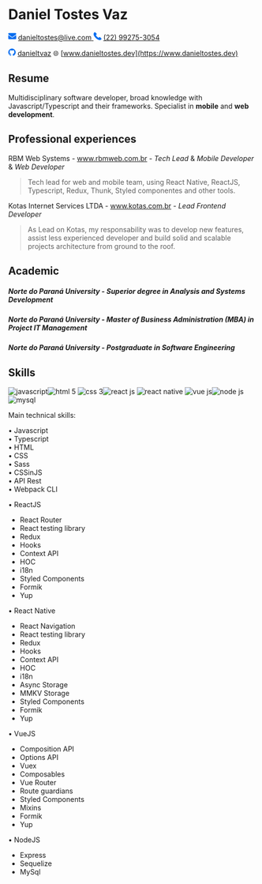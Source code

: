 # Daniel Tostes Vaz

![mail](./img/mail.png) [danieltostes@live.com ]() ![phone](./img/phone.png) [(22) 99275-3054](https://www.linkedin.com/in/danieltvaz/)

![github](./img/github.png) [danieltvaz](https://github.com/danieltvaz) :globe_with_meridians: [www.danieltostes.dev](https://www.danieltostes.dev)

## Resume

Multidisciplinary software developer, broad knowledge with Javascript/Typescript and their frameworks. Specialist in **mobile** and **web development**.

## Professional experiences

RBM Web Systems - www.rbmweb.com.br - _Tech Lead_ & _Mobile Developer_ & _Web Developer_

> Tech lead for web and mobile team, using React Native, ReactJS, Typescript, Redux, Thunk, Styled componentes and other tools.

Kotas Internet Services LTDA - www.kotas.com.br - _Lead Frontend Developer_

> As Lead on Kotas, my responsability was to develop new features, assist less experienced developer and build solid and scalable projects architecture from ground to the roof.

## Academic

##### Norte do Paraná University - Superior degree in Analysis and Systems Development

##### Norte do Paraná University - Master of Business Administration (MBA) in Project IT Management

##### Norte do Paraná University - Postgraduate in Software Engineering

## Skills

<img style="width:48px" src="https://img.icons8.com/color/48/000000/javascript--v1.png" alt="javascript"/><img style="width:48px" src="https://img.icons8.com/color/48/000000/html-5--v1.png" alt="html 5"/>
<img style="width:48px" src="https://img.icons8.com/color/48/000000/css3.png" alt="css 3"/><img style="width: 48px" src="https://img.icons8.com/dotty/80/000000/react.png" alt="react js"/>
<img style="width:48px" src="https://img.icons8.com/color/48/000000/react-native.png" alt="react native"/>
<img style="width:48px" src="https://img.icons8.com/color/48/000000/vue-js.png" alt="vue js"/><img style="width:48px" src="https://img.icons8.com/windows/32/000000/node-js.png" alt="node js"/>
<img style="width:48px" src="https://img.icons8.com/color/48/000000/mysql.png" alt="mysql"/><img style="width:48px"/>

Main technical skills:

• Javascript  
• Typescript  
• HTML  
• CSS  
• Sass  
• CSSinJS  
• API Rest  
• Webpack CLI  

• ReactJS
 - React Router
 - React testing library
 - Redux
 - Hooks
 - Context API
 - HOC
 - i18n
 - Styled Components
 - Formik
 - Yup

• React Native
 - React Navigation
 - React testing library
 - Redux
 - Hooks
 - Context API
 - HOC
 - i18n
 - Async Storage
 - MMKV Storage
 - Styled Components
 - Formik
 - Yup

• VueJS
 - Composition API
 - Options API
 - Vuex
 - Composables
 - Vue Router
 - Route guardians
 - Styled Components
 - Mixins
 - Formik
 - Yup

• NodeJS
 - Express
 - Sequelize
 - MySql


